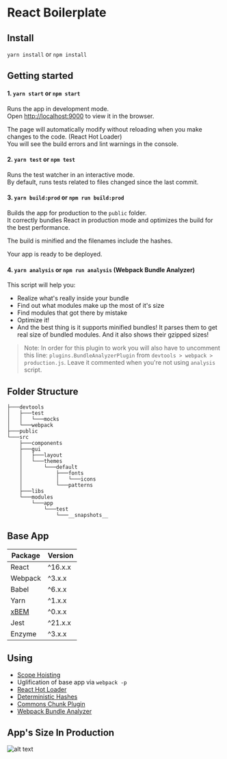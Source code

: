 # React Boilerplate

## Install

`yarn install` or `npm install`

## Getting started

#### 1. `yarn start` or `npm start`

Runs the app in development mode.<br>
Open [http://localhost:9000](http://localhost:9000) to view it in the browser.

The page will automatically modify without reloading when you make changes to the code. (React Hot Loader) <br>
You will see the build errors and lint warnings in the console.

#### 2. `yarn test` or `npm test`

Runs the test watcher in an interactive mode.<br>
By default, runs tests related to files changed since the last commit.

#### 3. `yarn build:prod` or `npm run build:prod`

Builds the app for production to the `public` folder.<br>
It correctly bundles React in production mode and optimizes the build for the best performance.

The build is minified and the filenames include the hashes.<br>

Your app is ready to be deployed.

#### 4. `yarn analysis` or `npm run analysis` (Webpack Bundle Analyzer)

This script will help you:
* Realize what's really inside your bundle
* Find out what modules make up the most of it's size
* Find modules that got there by mistake
* Optimize it!
* And the best thing is it supports minified bundles! It parses them to get real size of bundled modules. And it also shows their gzipped sizes!

> Note: In order for this plugin to work you will also have to uncomment this line: `plugins.BundleAnalyzerPlugin` from `devtools > webpack > production.js`. Leave it commented when you're not using `analysis` script.

## Folder Structure

```
├───devtools
│   ├───test
│   │   └───mocks
│   └───webpack
├───public
└───src
    ├───components
    ├───gui
    │   ├───layout
    │   └───themes
    │       └───default
    │           ├───fonts
    │           │   └───icons
    │           └───patterns
    ├───libs
    └───modules
        └───app
            └───test
                └───__snapshots__
```

## Base App

| Package       |Version |
| ------------- |--------|
| React         |^16.x.x |
| Webpack       |^3.x.x  |
| Babel         |^6.x.x  |
| Yarn          |^1.x.x  |
| [xBEM][1]     |^0.x.x  |
| Jest          |^21.x.x |
| Enzyme        |^3.x.x  |

[1]: https://github.com/bogdan-prisecaru/xbem

## Using

* [Scope Hoisting](https://github.com/dangodev/webpack-optimize-sample-project/tree/master/1-scope-hoisting)
* Uglification of base app via `webpack -p`
* [React Hot Loader](https://github.com/gaearon/react-hot-loader)
* [Deterministic Hashes](https://github.com/dangodev/webpack-optimize-sample-project/tree/master/4-deterministic-hashes)
* [Commons Chunk Plugin](https://github.com/dangodev/webpack-optimize-sample-project/tree/master/5-commons-chunk)
* [Webpack Bundle Analyzer](https://github.com/dangodev/webpack-optimize-sample-project/tree/master/7-webpack-bundle-analyzer)

## App's Size In Production

![alt text](https://s2.postimg.org/wvrsiiz5l/bundle-size.png 'Bundle Size')
#
